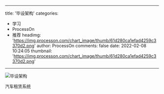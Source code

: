 
---
title: '毕设架构'
categories: 
 - 学习
 - ProcessOn
 - 推荐
headimg: 'https://img.processon.com/chart_image/thumb/61d280ca1efad4259c3370d2.png'
author: ProcessOn
comments: false
date: 2022-02-08 10:24:05
thumbnail: 'https://img.processon.com/chart_image/thumb/61d280ca1efad4259c3370d2.png'
---

<div>   
<img class="thumb" alt="毕设架构" src="https://img.processon.com/chart_image/thumb/61d280ca1efad4259c3370d2.png" referrerpolicy="no-referrer">
<p>汽车租赁系统</p>  
</div>
            